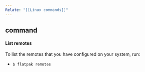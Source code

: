 ```yaml
---
Relate: "[[Linux commands]]"
---
```

## command 

#### List remotes
To list the remotes that you have configured on your system, run:

- ````$ flatpak remotes````

